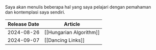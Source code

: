Saya akan menulis beberapa hal yang saya pelajari dengan pemahaman dan kontemplasi saya sendiri.


| Release Date | Article                 |
| ------------ | ----------------------- |
| 2024-08-26   | [[Hungarian Algorithm]] |
| 2024-09-07   | [[Dancing Links]]       |
